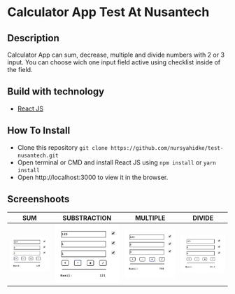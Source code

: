 # Calculator App Test At Nusantech
## Description
  Calculator App can sum, decrease, multiple and divide numbers with 2 or 3 input. You can choose wich one input field active using checklist inside of the field.
## Build with technology
  - [React JS](https://reactjs.org)
## How To Install
  - Clone this repository `git clone https://github.com/nursyahidke/test-nusantech.git`
  - Open terminal or CMD and install React JS using `npm install` or `yarn install`
  - Open http://localhost:3000 to view it in the browser.
## Screenshoots
| SUM     | SUBSTRACTION      | MULTIPLE      | DIVIDE      |
|------------|-------------|------------|-------------|
| <img src="https://raw.githubusercontent.com/nursyahidke/test-nusantech/master/src/images/plus.PNG" width="250"> | <img src="https://raw.githubusercontent.com/nursyahidke/test-nusantech/master/src/images/minus.PNG" width="250"> |<img src="https://raw.githubusercontent.com/nursyahidke/test-nusantech/master/src/images/multiple.PNG" width="250"> | <img src="https://raw.githubusercontent.com/nursyahidke/test-nusantech/master/src/images/divide.PNG" width="250"> |


